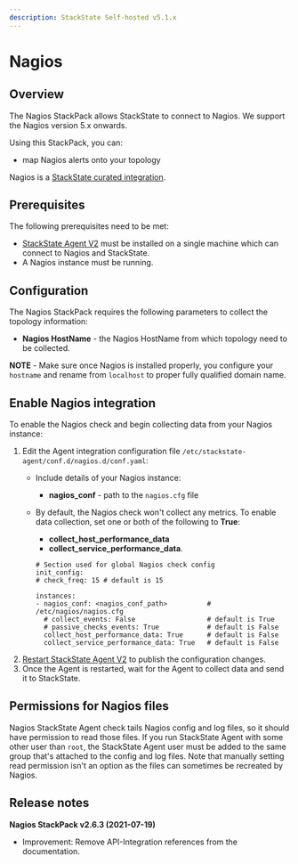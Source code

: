```yaml
---
description: StackState Self-hosted v5.1.x 
---
```


# Nagios

## Overview

The Nagios StackPack allows StackState to connect to Nagios. We support the Nagios version 5.x onwards.

Using this StackPack, you can:

* map Nagios alerts onto your topology

Nagios is a [StackState curated integration](/stackpacks/integrations/about_integrations.md#stackstate-curated-integrations).

## Prerequisites

The following prerequisites need to be met:

* [StackState Agent V2](../../setup/agent/about-stackstate-agent.md) must be installed on a single machine which can connect to Nagios and StackState.
* A Nagios instance must be running.

## Configuration

The Nagios StackPack requires the following parameters to collect the topology information:

* **Nagios HostName** - the Nagios HostName from which topology need to be collected.

**NOTE** - Make sure once Nagios is installed properly, you configure your `hostname` and rename from `localhost` to proper fully qualified domain name.

## Enable Nagios integration

To enable the Nagios check and begin collecting data from your Nagios instance:

1. Edit the Agent integration configuration file `/etc/stackstate-agent/conf.d/nagios.d/conf.yaml`:
   * Include details of your Nagios instance: 
     * **nagios\_conf** - path to the `nagios.cfg` file
   * By default, the Nagios check won't collect any metrics. To enable data collection, set one or both of the following to **True**:

     * **collect\_host\_performance\_data**
     * **collect\_service\_performance\_data**.

     ```text
     # Section used for global Nagios check config
     init_config:
     # check_freq: 15 # default is 15

     instances:
     - nagios_conf: <nagios_conf_path>          # /etc/nagios/nagios.cfg
       # collect_events: False                  # default is True
       # passive_checks_events: True            # default is False
       collect_host_performance_data: True      # default is False
       collect_service_performance_data: True   # default is False
     ```
2. [Restart StackState Agent V2](../../setup/agent/about-stackstate-agent.md#deployment) to publish the configuration changes.
3. Once the Agent is restarted, wait for the Agent to collect data and send it to StackState.

## Permissions for Nagios files

Nagios StackState Agent check tails Nagios config and log files, so it should have permission to read those files. If you run StackState Agent with some other user than `root`, the StackState Agent user must be added to the same group that's attached to the config and log files. Note that manually setting read permission isn't an option as the files can sometimes be recreated by Nagios.

## Release notes

**Nagios StackPack v2.6.3 \(2021-07-19\)**

* Improvement: Remove API-Integration references from the documentation.

